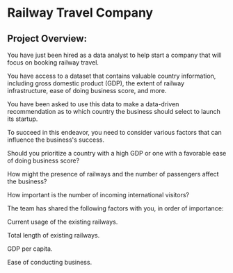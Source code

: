 # Railway Travel Company 

## Project Overview: 
You have just been hired as a data analyst to help start a company that will focus on booking railway travel.

You have access to a dataset that contains valuable country information, including gross domestic product (GDP), the extent of railway infrastructure, ease of doing business score, and more.

You have been asked to use this data to make a data-driven recommendation as to which country the business should select to launch its startup.

To succeed in this endeavor, you need to consider various factors that can influence the business's success.

Should you prioritize a country with a high GDP or one with a favorable ease of doing business score?

How might the presence of railways and the number of passengers affect the business?

How important is the number of incoming international visitors?

The team has shared the following factors with you, in order of importance:

Current usage of the existing railways.

Total length of existing railways.

GDP per capita.

Ease of conducting business.
